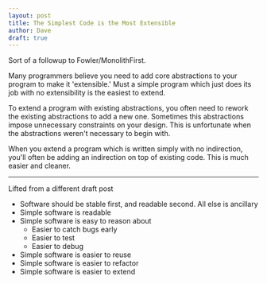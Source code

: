 ```yaml
---
layout: post
title: The Simplest Code is the Most Extensible
author: Dave
draft: true
---
```


Sort of a followup to Fowler/MonolithFirst.

Many programmers believe you need to add core abstractions to your program to make it 'extensible.'
Must a simple program which just does its job with no extensibility is the easiest to extend.

To extend a program with existing abstractions, you often need to rework the existing abstractions to add a new one.
Sometimes this abstractions impose unnecessary constraints on your design.
This is unfortunate when the abstractions weren't necessary to begin with.

When you extend a program which is written simply with no indirection, you'll often be adding an indirection on top of existing code.
This is much easier and cleaner.

---

Lifted from a different draft post

* Software should be stable first, and readable second. All else is ancillary
* Simple software is readable
* Simple software is easy to reason about
    * Easier to catch bugs early
    * Easier to test
    * Easier to debug
* Simple software is easier to reuse
* Simple software is easier to refactor
* Simple software is easier to extend
